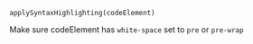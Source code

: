 `applySyntaxHighlighting(codeElement)`

Make sure codeElement has `white-space` set to `pre` or `pre-wrap`
